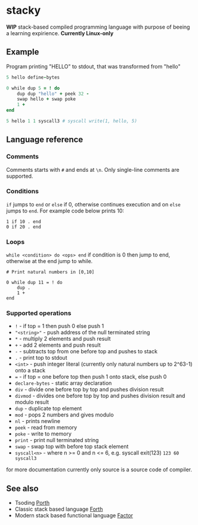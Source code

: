 # stacky

**WIP** stack-based compiled programming language with purpose of beeing a learning expirience. **Currently Linux-only**

## Example
Program printing "HELLO" to stdout, that was transformed from "hello"

```ruby
5 hello define-bytes

0 while dup 5 = ! do
	dup dup "hello" + peek 32 -
	swap hello + swap poke
	1 +
end

5 hello 1 1 syscall3 # syscall write(1, hello, 5)
```

## Language reference

###  Comments
Comments starts with `#` and ends at `\n`. Only single-line comments are supported.

### Conditions

`if` jumps to `end` or `else` if 0, otherwise continues execution and on `else` jumps to `end`. For example code below prints 10:

```
1 if 10 . end
0 if 20 . end
```

### Loops

`while <condition> do <ops> end` if condition is 0 then jump to end, otherwise at the end jump to while.

```
# Print natural numbers in [0,10]

0 while dup 11 = ! do
	dup .
	1 +
end
```

### Supported operations

- `!` - if top = 1 then push 0 else push 1
- `"<string>"` - push address of the null terminated string
- `*` - multiply 2 elements and push result
- `+` - add 2 elements and push result
- `-` - subtracts top from one before top and pushes to stack
- `.` - print top to stdout
- `<int>` - push integer literal (currently only natural numbers up to 2^63-1) onto a stack
- `=` - if top = one before top then push 1 onto stack, else push 0
- `declare-bytes` - static array declaration
- `div` - divide one before top by top and pushes division result
- `divmod` - divides one before top by top and pushes division result and modulo result
- `dup` - duplicate top element
- `mod` - pops 2 numbers and gives modulo
- `nl` - prints newline
- `peek` - read from memory
- `poke` - write to memory
- `print` - print null terminated string
- `swap` - swap top with before top stack element
- `syscall<n>` - where n >= 0 and n <= 6, e.g. syscall exit(123) `123 60 syscall3`

for more documentation currently only source is a source code of compiler.

## See also

- Tsoding [Porth](https://github.com/tsoding/porth)
- Classic stack based language [Forth](https://en.wikipedia.org/wiki/Forth_(programming_language))
- Modern stack based functional language [Factor](https://en.wikipedia.org/wiki/Factor_(programming_language))
